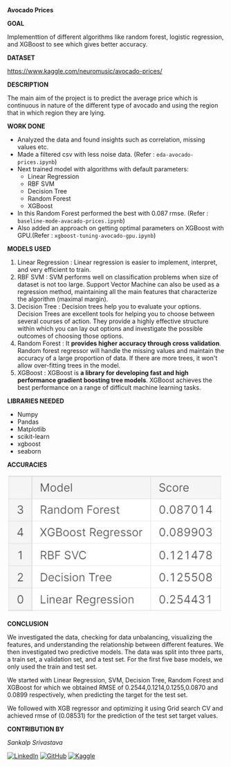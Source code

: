 
  

**Avocado Prices**

  

**GOAL**

  

Implementtion of different algorithms like random forest, logistic regression, and XGBoost to see which gives better accuracy.

  

**DATASET**

  

https://www.kaggle.com/neuromusic/avocado-prices/

  

**DESCRIPTION**

  

The main aim of the project is to predict the average price which is continuous in nature of the different type of avocado and using the region that in which region they are lying.

  

**WORK DONE**

* Analyzed the data and found insights such as correlation, missing values etc.
* Made a filtered csv with less noise data. (Refer : `eda-avocado-prices.ipynb`)
* Next trained model with algorithms with default parameters:
	* Linear Regression
	* RBF SVM
	* Decision Tree
	* Random Forest
	* XGBoost
* In this Random Forest performed the best with 0.087 rmse. (Refer : `baseline-mode-avacado-prices.ipynb`)
* Also added an approach on getting optimal parameters on XGBoost with GPU.(Refer : `xgboost-tuning-avocado-gpu.ipynb`)

  

**MODELS USED**

1. Linear Regression : Linear regression is easier to implement, interpret, and very efficient to train.
2. RBF SVM : SVM performs well on classification problems when size of dataset is not too large. Support Vector Machine can also be used as a regression method, maintaining all the main features that characterize the algorithm (maximal margin).
3. Decision Tree : Decision trees help you to evaluate your options. Decision Trees are excellent tools for helping you to choose between several courses of action. They provide a highly effective structure within which you can lay out options and investigate the possible outcomes of choosing those options.
4. Random Forest : It **provides higher accuracy through cross validation**. Random forest regressor will handle the missing values and maintain the accuracy of a large proportion of data. If there are more trees, it won't allow over-fitting trees in the model.
5. XGBoost : XGBoost is **a library for developing fast and high performance gradient boosting tree models**. XGBoost achieves the best performance on a range of difficult machine learning tasks.

**LIBRARIES NEEDED**

* Numpy
* Pandas
* Matplotlib
* scikit-learn
* xgboost
* seaborn
  
  

**ACCURACIES**

![Model Accuracies](../Images/model_accuracy.jpg "Model Accuracies")
  

**CONCLUSION**

  

We investigated the data, checking for data unbalancing, visualizing the features, and understanding the relationship between different features. We then investigated two predictive models. The data was split into three parts, a train set, a validation set, and a test set. For the first five  base models, we only used the train and test set.

We started with Linear Regression, SVM, Decision Tree, Random Forest and XGBoost for which we obtained RMSE of 0.2544,0.1214,0.1255,0.0870 and 0.0899 respectively, when predicting the target for the test set.

We followed with XGB regressor and optimizing it using Grid search CV and achieved rmse of (0.08531) for the prediction of the test set target values.


  

**CONTRIBUTION BY**

*Sankalp Srivastava*

  
[![LinkedIn](https://img.shields.io/badge/linkedin-%230077B5.svg?style=for-the-badge&logo=linkedin&logoColor=white)](https://www.linkedin.com/in/sankalpsrivastava-2605/) [![GitHub](https://img.shields.io/badge/github-%23121011.svg?style=for-the-badge&logo=github&logoColor=white)](https://github.com/sankalp-srivastava/) [![Kaggle](https://img.shields.io/badge/Kaggle-20BEFF?style=for-the-badge&logo=Kaggle&logoColor=white)](https://www.kaggle.com/sankalpsrivastava26)
